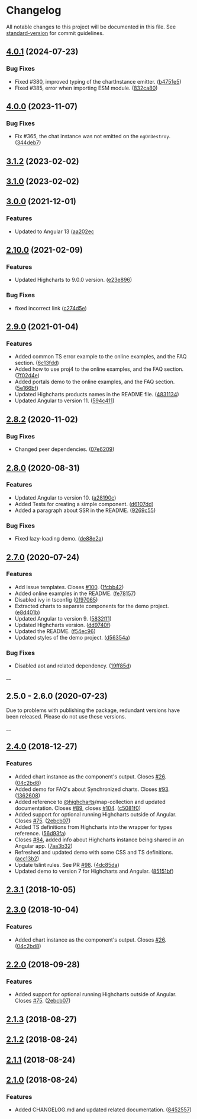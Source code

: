 # Changelog

All notable changes to this project will be documented in this file. See [standard-version](https://github.com/conventional-changelog/standard-version) for commit guidelines.

## [4.0.1](https://github.com/highcharts/highcharts-angular/compare/v3.0.0...v4.0.1) (2024-07-23)

### Bug Fixes

* Fixed #380, improved typing of the chartInstance emitter. ([b4751e5](https://github.com/highcharts/highcharts-angular/commit/b4751e5f915692f13a61f8b0fa8c4b428cdc9f30))
* Fixed #385, error when importing ESM module. ([832ca80](https://github.com/highcharts/highcharts-angular/commit/832ca80cf20ed5f9c18a992b2ac8e12040fbd708))

## [4.0.0](https://github.com/highcharts/highcharts-angular/compare/v3.0.0...v4.0.0) (2023-11-07)

### Bug Fixes

* Fix #365, the chat instance was not emitted on the `ngOnDestroy`.([344deb7](https://github.com/highcharts/highcharts-angular/pull/366/commits/344deb72b9dfbaefa6e14129bf5600920b582b3f))

## [3.1.2](https://github.com/highcharts/highcharts-angular/compare/v3.0.0...v3.1.2) (2023-02-02)

## [3.1.0](https://github.com/highcharts/highcharts-angular/compare/v3.0.0...v3.1.0) (2023-02-02)

## [3.0.0](https://github.com/highcharts/highcharts-angular/compare/v2.10.0...v3.0.0) (2021-12-01)


### Features

* Updated to Angular 13 ([aa202ec](https://github.com/highcharts/highcharts-angular/pull/305/commits/aa202ec98bb41bc85eb74229059adcc6398e3cc6)

## [2.10.0](https://github.com/highcharts/highcharts-angular/compare/v2.8.1...v2.10.0) (2021-02-09)

### Features

* Updated Highcharts to 9.0.0 version. ([e23e896](https://github.com/highcharts/highcharts-angular/pull/267/commits/e23e896b8ff0ac49f8756b5e343ad4c39305c216))

### Bug Fixes

* fixed incorrect link ([c274d5e](https://github.com/highcharts/highcharts-angular/commit/c274d5edc5457f09f1e0631ea29c0f88a0145726))

## [2.9.0](https://github.com/highcharts/highcharts-angular/compare/v2.8.1...v2.9.0) (2021-01-04)

### Features

* Added common TS error example to the online examples, and the FAQ section. ([6c13fdd](https://github.com/highcharts/highcharts-angular/commit/6c13fdd21ac524140046f3a81fcedf24b2fae608))
* Added how to use proj4 to the online examples, and the FAQ section. ([7f02d4e](https://github.com/highcharts/highcharts-angular/commit/7f02d4e887cc8d36b6adbac5f5e9bef3d8991358))
* Added portals demo to the online examples, and the FAQ section. ([5e166bf](https://github.com/highcharts/highcharts-angular/commit/5e166bfba22ed9038b0bbd564ec7524025ae2cec))
* Updated Highcharts products names in the README file. ([4831134](https://github.com/highcharts/highcharts-angular/commit/4831134e2e0a7f1a6295e0cb891850f38703157d))
* Updated Angular to version 11. ([594c411](https://github.com/highcharts/highcharts-angular/pull/257/commits/594c4112eb30b093649fe8ee0a36abc0642c589b))

## [2.8.2](https://github.com/highcharts/highcharts-angular/compare/v2.8.1...v2.8.2) (2020-11-02)

### Bug Fixes

* Changed peer dependencies. ([07e6209](https://github.com/highcharts/highcharts-angular/pull/228/commits/07e6209e594e6026faae394a7b9b3edd5fdcc4b5))

## [2.8.0](https://github.com/highcharts/highcharts-angular/compare/v2.4.0...v2.8.0) (2020-08-31)

### Features

* Updated Angular to version 10. ([a28190c](https://github.com/highcharts/highcharts-angular/pull/219/commits/a28190cd6a14be4d74c57868eaaba49c137700c7))
* Added Tests for creating a simple component.  ([d6107dd](https://github.com/highcharts/highcharts-angular/pull/219/commits/d6107dd4b75d87add8c7213356bf2f383bd79b85))
* Added a paragraph about SSR in the README.  ([9269c55](https://github.com/highcharts/highcharts-angular/pull/219/commits/9269c55f993b234284a01e11eaa439c9cf206050))


### Bug Fixes

* Fixed lazy-loading demo. ([de88e2a](https://github.com/highcharts/highcharts-angular/pull/219/commits/de88e2a54b9060b87ee458048943b8dfb2db5956))

## [2.7.0](https://github.com/highcharts/highcharts-angular/compare/v2.4.0...v2.7.0) (2020-07-24)

### Features

* Add issue templates. Closes [#100](https://github.com/highcharts/highcharts-angular/issues/100). ([1fcbb42](https://github.com/highcharts/highcharts-angular/commit/1fcbb428772897df0fc978c1a40aa69a0687d704))
* Added online examples in the README. ([fe78157](https://github.com/highcharts/highcharts-angular/commit/fe7815770dc2eab7191e2d1cea589b93b17fd2e7))
* Disabled ivy in tsconfig ([0f97065](https://github.com/highcharts/highcharts-angular/commit/0f970651cb6e5f53737b13d950a5ffcc4600a353))
* Extracted charts to separate components for the demo project. ([e8d401b](https://github.com/highcharts/highcharts-angular/commit/e8d401b9b785116ac551a21373aa5fddd994fdcf))
* Updated Angular to version 9. ([5832ff1](https://github.com/highcharts/highcharts-angular/commit/5832ff1532f54f87a7fa2f81282de67583909d38))
* Updated Highcharts version. ([dd9740f](https://github.com/highcharts/highcharts-angular/commit/dd9740f4b5e8677f89765dfa0ff179aeb6e5adb4))
* Updated the README. ([f54ec96](https://github.com/highcharts/highcharts-angular/commit/f54ec960473aabf27936d3b282e16ba3e01aeec7))
* Updated styles of the demo project. ([d56354a](https://github.com/highcharts/highcharts-angular/commit/d56354ab9c9134364b95a245e7393a15123c42b2))


### Bug Fixes

* Disabled aot and related dependency. ([19ff85d](https://github.com/highcharts/highcharts-angular/commit/19ff85d54ff3016caea66c390445f0c10ade2cfe))

__
## 2.5.0 - 2.6.0 (2020-07-23)

Due to problems with publishing the package, redundant versions have been released. Please do not use these versions.

__
<a name="2.4.0"></a>
## [2.4.0](https://github.com/highcharts/highcharts-angular/compare/v2.1.3...v2.4.0) (2018-12-27)


### Features

* Added chart instance as the component's output. Closes [#26](https://github.com/highcharts/highcharts-angular/issues/26). ([04c2bd8](https://github.com/highcharts/highcharts-angular/commit/04c2bd8))
* Added demo for FAQ's about Synchronized charts. Closes [#93](https://github.com/highcharts/highcharts-angular/issues/93). ([1362608](https://github.com/highcharts/highcharts-angular/commit/1362608))
* Added reference to [@highcharts](https://github.com/highcharts)/map-collection and updated documentation. Closes [#89](https://github.com/highcharts/highcharts-angular/issues/89), closes [#104](https://github.com/highcharts/highcharts-angular/issues/104). ([c5081f0](https://github.com/highcharts/highcharts-angular/commit/c5081f0))
* Added support for optional running Highcharts outside of Angular. Closes [#75](https://github.com/highcharts/highcharts-angular/issues/75). ([2ebcb07](https://github.com/highcharts/highcharts-angular/commit/2ebcb07))
* Added TS definitions from Highcharts into the wrapper for types reference. ([56d93fa](https://github.com/highcharts/highcharts-angular/commit/56d93fa))
* Closes [#84](https://github.com/highcharts/highcharts-angular/issues/84), added info about Highcharts instance being shared in an Angular app. ([7aa3b32](https://github.com/highcharts/highcharts-angular/commit/7aa3b32))
* Refreshed and updated demo with some CSS and TS definitions. ([acc13b2](https://github.com/highcharts/highcharts-angular/commit/acc13b2))
* Update tslint rules. See PR [#98](https://github.com/highcharts/highcharts-angular/issues/98). ([4dc85da](https://github.com/highcharts/highcharts-angular/commit/4dc85da))
* Updated demo to version 7 for Highcharts and Angular. ([85151bf](https://github.com/highcharts/highcharts-angular/commit/85151bf))



<a name="2.3.1"></a>
## [2.3.1](https://github.com/highcharts/highcharts-angular/compare/v2.3.0...v2.3.1) (2018-10-05)


<a name="2.3.0"></a>
## [2.3.0](https://github.com/highcharts/highcharts-angular/compare/v2.2.0...v2.3.0) (2018-10-04)


### Features

* Added chart instance as the component's output. Closes [#26](https://github.com/highcharts/highcharts-angular/issues/26). ([04c2bd8](https://github.com/highcharts/highcharts-angular/commit/04c2bd8))



<a name="2.2.0"></a>
## [2.2.0](https://github.com/highcharts/highcharts-angular/compare/v2.1.3...v2.2.0) (2018-09-28)


### Features

* Added support for optional running Highcharts outside of Angular. Closes [#75](https://github.com/highcharts/highcharts-angular/issues/75). ([2ebcb07](https://github.com/highcharts/highcharts-angular/commit/2ebcb07))



<a name="2.1.3"></a>
## [2.1.3](https://github.com/highcharts/highcharts-angular/compare/v2.1.2...v2.1.3) (2018-08-27)



<a name="2.1.2"></a>
## [2.1.2](https://github.com/highcharts/highcharts-angular/compare/v2.1.1...v2.1.2) (2018-08-24)



<a name="2.1.1"></a>
## [2.1.1](https://github.com/highcharts/highcharts-angular/compare/v2.1.0...v2.1.1) (2018-08-24)



<a name="2.1.0"></a>
## [2.1.0](https://github.com/highcharts/highcharts-angular/compare/v2.0.3...v2.1.0) (2018-08-24)


### Features

* Added CHANGELOG.md and updated related documentation. ([8452557](https://github.com/highcharts/highcharts-angular/commit/8452557))
